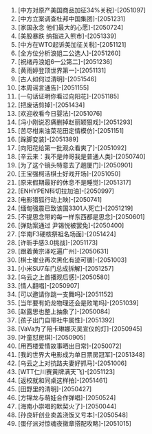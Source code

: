 
1. [中方对原产美国商品加征34%关税]-[2051097]
1. [中方立案调查杜邦中国集团]-[2051231]
1. [家国永念 他们最大的心愿]-[2050724]
1. [美股暴跌 纳指进入熊市]-[2051339]
1. [中方在WTO起诉美加征关税]-[2051121]
1. [全方位分析浪姐二公选人]-[2051260]
1. [祝绪丹浪姐6一公第二]-[2051236]
1. [黄雨婷登顶世界第一]-[2051131]
1. [古人如何过清明]-[2051546]
1. [本周谣言通告]-[2051155]
1. [一句话证明你看过向阳花]-[2051185]
1. [把废话剪掉]-[2051434]
1. [欢迎收看今日婴法]-[2051076]
1. [冯小刚说忍痛删掉赵丽颖狠戏]-[2051293]
1. [苦尽柑来油菜花田定情模仿]-[2051151]
1. [跺脚变装]-[2051389]
1. [向阳花给第一批观众看爽了]-[2051092]
1. [辛云来：我不是帅哥我是普通人类]-[2050740]
1. [为了这个镜头特意去了趟厦门]-[2050901]
1. [王宝强柯洁棋士好戏开场]-[2051050]
1. [原来假期最好的休息不是睡觉]-[2051317]
1. [ENHYPEN科切拉加油]-[2050997]
1. [电影猎狐行动上映]-[2050741]
1. [缅甸强震已致该国3301人死亡]-[2051219]
1. [不提思念带的每一样东西都是思念]-[2050601]
1. [弹劾案通过 尹锡悦被罢免]-[2050400]
1. [华南F3硬核祭祖名场面]-[2051424]
1. [许昕手感3.0挑战]-[2051173]
1. [跟着黄宗泽吃遍广州]-[2050631]
1. [棋士崔业再次黑化有迹可循]-[2051003]
1. [小米SU7车门总成拆解]-[2051257]
1. [乌云之上首播观后感]-[2050580]
1. [情人翻唱]-[2050907]
1. [可以邀请你跳一支舞吗]-[2051152]
1. [当年要有奶龙物理还会是败笔吗]-[2051039]
1. [赵露思也整上抽象了]-[2050084]
1. [孩子出门自带社牛属性]-[2051392]
1. [VaVa为了陪卡琳娜灭吴宣仪的灯]-[2050945]
1. [叶童怼房琪]-[2050905]
1. [用西楼爱情故事晒出日常]-[2050072]
1. [我的世界大电影成为单日票房冠军]-[2051348]
1. [乌云之上对抗路夫妻好抓马]-[2051006]
1. [WTT仁川赛黄牌满天飞]-[2051123]
1. [返校就和同桌这样拍]-[2051461]
1. [田野里的清明]-[2050427]
1. [方锦龙与萌娃合作弹唱]-[2050524]
1. [海南小崇唱的默契火了]-[2050044]
1. [孙良轩创业卖盖浇饭又亏本]-[2050548]
1. [蛋仔派对惊魂夜徽章搭配攻略]-[2051015]